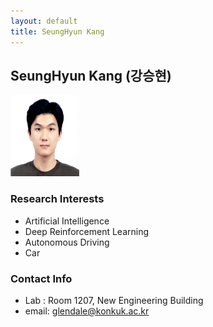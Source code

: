 ```yaml
---
layout: default
title: SeungHyun Kang
---
```


## SeungHyun Kang (강승현)
<img src="/assets/img/profile/profile_KangSeungHyun.jpg" width="110px" height="130px" title="profile">

### Research Interests
* Artificial Intelligence
* Deep Reinforcement Learning
* Autonomous Driving
* Car


### Contact Info

* Lab : Room 1207, New Engineering Building
* email: glendale@konkuk.ac.kr
